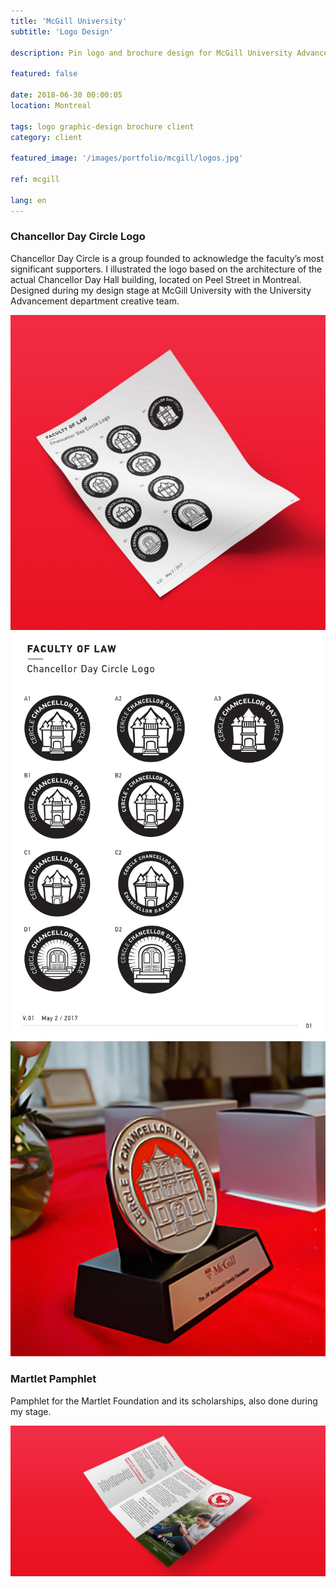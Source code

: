 ```yaml
---
title: 'McGill University'
subtitle: 'Logo Design'

description: Pin logo and brochure design for McGill University Advancement department.

featured: false

date: 2018-06-30 00:00:05
location: Montreal

tags: logo graphic-design brochure client
category: client

featured_image: '/images/portfolio/mcgill/logos.jpg'

ref: mcgill

lang: en
---
```


### Chancellor Day Circle Logo

Chancellor Day Circle is a group founded to acknowledge the faculty’s most significant supporters. I illustrated the logo based on the architecture of the actual Chancellor Day Hall building, located on Peel Street in Montreal. Designed during my design stage at McGill University with the University Advancement department creative team.

<div class="gallery" data-columns="3">
	<img src="/images/portfolio/mcgill/logo-square.jpg">
	<img src="/images/portfolio/mcgill/logo-sheet.jpg">
	<img src="/images/portfolio/mcgill/pin.jpg">
</div>

### Martlet Pamphlet

Pamphlet for the Martlet Foundation and its scholarships, also done during my stage.

![](/images/portfolio/mcgill/martlet-pamphlet-wide.jpg)

